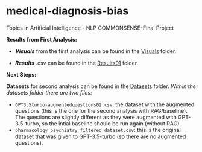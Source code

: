 # medical-diagnosis-bias
Topics in Artificial Intelligence - NLP COMMONSENSE-Final Project

**Results from First Analysis:**

- _**Visuals**_ from the first analysis can be found in the [Visuals](./Visuals) folder. 

- _**Results**_ .csv can be found in the [Results01](./Results01) folder.

**Next Steps:**

**Datasets** for second analysis can be found in the [Datasets](./Datasets) folder. 
_Within the datasets folder there are two files:_
  - `GPT3.5turbo-augmentedquestions02.csv`: the dataset with the augmented questions (this is the one for the second analysis with RAG/baseline). The questions are slightly different as they were augmented with GPT-3.5-turbo, so the intial baseline should be run again (without RAG)
  - `pharmacology_psychiatry_filtered_dataset.csv`: this is the original dataset that was given to GPT-3.5-turbo (so there are no augmented questions). 
